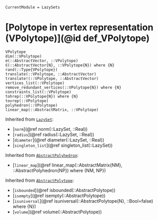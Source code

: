 ```@meta
CurrentModule = LazySets
```

# [Polytope in vertex representation (VPolytope)](@id def_VPolytope)

```@docs
VPolytope
dim(::VPolytope)
σ(::AbstractVector, ::VPolytope)
∈(::AbstractVector{N}, ::VPolytope{N}) where {N}
rand(::Type{VPolytope})
translate(::VPolytope, ::AbstractVector)
translate!(::VPolytope, ::AbstractVector)
vertices_list(::VPolytope)
remove_redundant_vertices(::VPolytope{N}) where {N}
constraints_list(::VPolytope)
tohrep(::VPolytope{N}) where {N}
tovrep(::VPolytope)
polyhedron(::VPolytope)
linear_map(::AbstractMatrix, ::VPolytope)
```
Inherited from [`LazySet`](@ref):
* [`norm`](@ref norm(::LazySet, ::Real))
* [`radius`](@ref radius(::LazySet, ::Real))
* [`diameter`](@ref diameter(::LazySet, ::Real))
* [`singleton_list`](@ref singleton_list(::LazySet))

Inherited from [`AbstractPolyhedron`](@ref):
* [`linear_map`](@ref linear_map(::AbstractMatrix{NM}, ::AbstractPolyhedron{NP}) where {NM, NP})

Inherited from [`AbstractPolytope`](@ref):
* [`isbounded`](@ref isbounded(::AbstractPolytope))
* [`isempty`](@ref isempty(::AbstractPolytope))
* [`isuniversal`](@ref isuniversal(::AbstractPolytope{N}, ::Bool=false) where {N})
* [`volume`](@ref volume(::AbstractPolytope))
